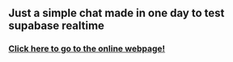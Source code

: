 ## Just a simple chat made in one day to test supabase realtime
### [Click here to go to the online webpage!](https://un-chat-simple.glitch.me/)
